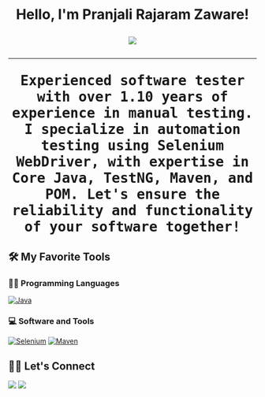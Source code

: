 <h1 align="center">
Hello, I'm Pranjali Rajaram Zaware!
<!--<img src="https://media.giphy.com/media/hvRJCLFzcasrR4ia7z/giphy.gif" width="30"></h1>-->
<!-- <img src="https://komarev.com/ghpvc/?username=yashitanamdeo&label=Profile%20Views&color=0e75b6&style=flat" align='right' alt="yashitanamdeo" />-->
<!--  <img src="https://gpvc.arturio.dev/yashitanamdeo" alt="Profile views" align='right'/> <a href="https://github.com/yashitanamdeo/yashitanamdeo/"> </a> update  -->

<br/>

<!-- Typing SVG by DenverCoder1 - https://github.com/DenverCoder1/readme-typing-svg -->
<p align="center">
  <a href="https://github.com/DenverCoder1/readme-typing-svg"><img src="https://readme-typing-svg.herokuapp.com?lines=Computer+Science+Student;Full+Stack+Web+Developer;DS%20|%20AI%20|%20ML%20Enthusiastic;Always%20learning%20new%20things&center=true&width=380&height=45"></a>
</p>
<hr/>
<samp> Experienced software tester with over 1.10 years of experience in manual testing. I specialize in automation testing using Selenium WebDriver, with expertise in Core Java, TestNG, Maven, and POM. Let's ensure the reliability and functionality of your software together!


</samp>



## 🛠️ My Favorite Tools

### 👨‍💻 Programming Languages

<p>
    <a href="https://github.com/search?q=user%3ADenverCoder1+is%3Arepo+language%3Ajava"><img alt="Java" src="https://img.shields.io/badge/Java-%23007396.svg?logo=java&logoColor=white"></a>
</p>  
    




### 💻 Software and Tools

<p>
    <a href="#"><img alt="Selenium" src="https://img.shields.io/badge/Selenium%20-%23FF0000.svg?logo=Selenium&logoColor=white"></a>
     <a href="#"><img alt="Maven" src="https://img.shields.io/badge/Maven%20-%23FF0000.svg?logo=Maven&logoColor=white"></a>
   
    
</p>


## 🙋‍♀️ Let's Connect

<p align="center">

<a href="https://www.linkedin.com/in/pranjali-zaware-b5b93b28a/"><img src="https://img.shields.io/badge/-PranjaliZaware-0077B5?style=flat&logo=Linkedin&logoColor=white"/></a>
<a href="mailto:pranjalizaware82@gmail.com"><img src="https://img.shields.io/badge/-pranjalizaware82@gmail.com-D14836?style=flat&logo=Gmail&logoColor=white"/></a>

</p>

